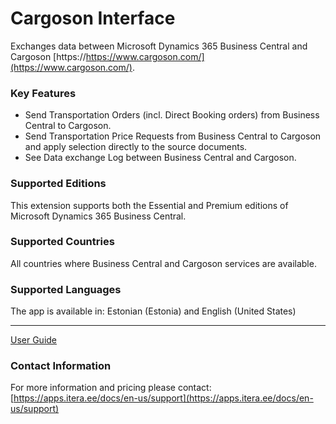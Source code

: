 # Cargoson Interface
Exchanges data between Microsoft Dynamics 365 Business Central and Cargoson 
[https://https://www.cargoson.com/](https://www.cargoson.com/).

### Key Features
* Send Transportation Orders (incl. Direct Booking orders) from Business Central to Cargoson.
* Send Transportation Price Requests from Business Central to Cargoson and apply selection directly to the source documents.    
* See Data exchange Log between Business Central and Cargoson.

### Supported Editions
This extension supports both the Essential and Premium editions of Microsoft Dynamics 365 Business Central.

### Supported Countries
All countries where Business Central and Cargoson services are available.

### Supported Languages
The app is available in: Estonian (Estonia) and English (United States)

---

[User Guide](help.md)

### Contact Information
For more information and pricing please contact:  
[https://apps.itera.ee/docs/en-us/support](https://apps.itera.ee/docs/en-us/support)
